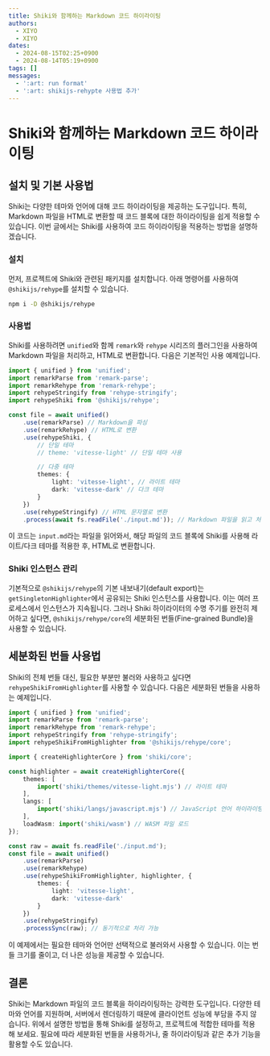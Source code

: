 ```yaml
---
title: Shiki와 함께하는 Markdown 코드 하이라이팅
authors:
  - XIYO
  - XIYO
dates:
  - 2024-08-15T02:25+0900
  - 2024-08-14T05:19+0900
tags: []
messages:
  - ':art: run format'
  - ':art: shikijs-rehypte 사용법 추가'
---
```

# Shiki와 함께하는 Markdown 코드 하이라이팅

## 설치 및 기본 사용법

Shiki는 다양한 테마와 언어에 대해 코드 하이라이팅을 제공하는 도구입니다. 특히, Markdown 파일을 HTML로 변환할 때 코드 블록에 대한 하이라이팅을 쉽게 적용할 수 있습니다. 이번 글에서는 Shiki를 사용하여 코드 하이라이팅을 적용하는 방법을 설명하겠습니다.

### 설치

먼저, 프로젝트에 Shiki와 관련된 패키지를 설치합니다. 아래 명령어를 사용하여 `@shikijs/rehype`를 설치할 수 있습니다.

```bash
npm i -D @shikijs/rehype
```

### 사용법

Shiki를 사용하려면 `unified`와 함께 `remark`와 `rehype` 시리즈의 플러그인을 사용하여 Markdown 파일을 처리하고, HTML로 변환합니다. 다음은 기본적인 사용 예제입니다.

```typescript
import { unified } from 'unified';
import remarkParse from 'remark-parse';
import remarkRehype from 'remark-rehype';
import rehypeStringify from 'rehype-stringify';
import rehypeShiki from '@shikijs/rehype';

const file = await unified()
	.use(remarkParse) // Markdown을 파싱
	.use(remarkRehype) // HTML로 변환
	.use(rehypeShiki, {
		// 단일 테마
		// theme: 'vitesse-light' // 단일 테마 사용

		// 다중 테마
		themes: {
			light: 'vitesse-light', // 라이트 테마
			dark: 'vitesse-dark' // 다크 테마
		}
	})
	.use(rehypeStringify) // HTML 문자열로 변환
	.process(await fs.readFile('./input.md')); // Markdown 파일을 읽고 처리
```

이 코드는 `input.md`라는 파일을 읽어와서, 해당 파일의 코드 블록에 Shiki를 사용해 라이트/다크 테마를 적용한 후, HTML로 변환합니다.

### Shiki 인스턴스 관리

기본적으로 `@shikijs/rehype`의 기본 내보내기(default export)는 `getSingletonHighlighter`에서 공유되는 Shiki 인스턴스를 사용합니다. 이는 여러 프로세스에서 인스턴스가 지속됩니다. 그러나 Shiki 하이라이터의 수명 주기를 완전히 제어하고 싶다면, `@shikijs/rehype/core`의 세분화된 번들(Fine-grained Bundle)을 사용할 수 있습니다.

## 세분화된 번들 사용법

Shiki의 전체 번들 대신, 필요한 부분만 불러와 사용하고 싶다면 `rehypeShikiFromHighlighter`를 사용할 수 있습니다. 다음은 세분화된 번들을 사용하는 예제입니다.

```typescript
import { unified } from 'unified';
import remarkParse from 'remark-parse';
import remarkRehype from 'remark-rehype';
import rehypeStringify from 'rehype-stringify';
import rehypeShikiFromHighlighter from '@shikijs/rehype/core';

import { createHighlighterCore } from 'shiki/core';

const highlighter = await createHighlighterCore({
	themes: [
		import('shiki/themes/vitesse-light.mjs') // 라이트 테마
	],
	langs: [
		import('shiki/langs/javascript.mjs') // JavaScript 언어 하이라이팅
	],
	loadWasm: import('shiki/wasm') // WASM 파일 로드
});

const raw = await fs.readFile('./input.md');
const file = await unified()
	.use(remarkParse)
	.use(remarkRehype)
	.use(rehypeShikiFromHighlighter, highlighter, {
		themes: {
			light: 'vitesse-light',
			dark: 'vitesse-dark'
		}
	})
	.use(rehypeStringify)
	.processSync(raw); // 동기적으로 처리 가능
```

이 예제에서는 필요한 테마와 언어만 선택적으로 불러와서 사용할 수 있습니다. 이는 번들 크기를 줄이고, 더 나은 성능을 제공할 수 있습니다.

## 결론

Shiki는 Markdown 파일의 코드 블록을 하이라이팅하는 강력한 도구입니다. 다양한 테마와 언어를 지원하며, 서버에서 렌더링하기 때문에 클라이언트 성능에 부담을 주지 않습니다. 위에서 설명한 방법을 통해 Shiki를 설정하고, 프로젝트에 적합한 테마를 적용해 보세요. 필요에 따라 세분화된 번들을 사용하거나, 줄 하이라이팅과 같은 추가 기능을 활용할 수도 있습니다.
